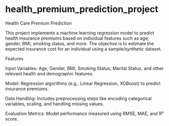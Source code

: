 # health_premium_prediction_project
Health Care Premium Prediction

This project implements a machine learning regression model to predict health insurance premiums based on individual features such as age, gender, BMI, smoking status, and more. The objective is to estimate the expected insurance cost for an individual using a sample/synthetic dataset.

Features

Input Variables: Age, Gender, BMI, Smoking Status, Marital Status, and other relevant health and demographic features.

Model: Regression algorithms (e.g., Linear Regression, XGBoost) to predict insurance premiums.

Data Handling: Includes preprocessing steps like encoding categorical variables, scaling, and handling missing values.

Evaluation Metrics: Model performance measured using RMSE, MAE, and R² score.

